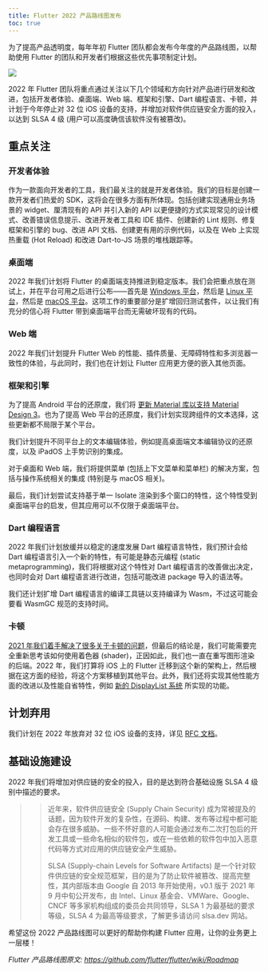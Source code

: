 ```yaml
---
title: Flutter 2022 产品路线图发布
toc: true
---
```


为了提高产品透明度，每年年初 Flutter 团队都会发布今年度的产品路线图，以帮助使用 Flutter 的团队和开发者们根据这些优先事项制定计划。

![](https://files.flutter-io.cn/posts/flutter-cn/2022/flutter-roadmap-2022/flutter-2022-roadmap.jpg)

2022 年 Flutter 团队将重点通过关注以下几个领域和方向针对产品进行研发和改进，包括开发者体验、桌面端、Web 端、框架和引擎、Dart 编程语言、卡顿，并计划于今年停止对 32 位 iOS 设备的支持，并增加对软件供应链安全方面的投入，以达到 SLSA 4 级 (用户可以高度确信该软件没有被篡改)。

## 重点关注

### 开发者体验

作为一款面向开发者的工具，我们最关注的就是开发者体验。我们的目标是创建一款开发者们热爱的 SDK，这将会在很多方面有所体现。包括创建实现通用业务场景的 widget、厘清现有的 API 并引入新的 API 以更便捷的方式实现常见的设计模式、改善错误信息提示、改进开发者工具和 IDE 插件、创建新的 Lint 规则、修复框架和引擎的 bug、改进 API 文档、创建更有用的示例代码，以及在 Web 上实现热重载 (Hot Reload) 和改进 Dart-to-JS 场景的堆栈跟踪等。

### 桌面端

2022 年我们计划将 Flutter 的桌面端支持推进到稳定版本。我们会把重点放在测试上，并在平台可用之后进行公布——首先是 [Windows 平台](https://github.com/flutter/flutter/projects/209)，然后是 [Linux 平台](https://github.com/flutter/flutter/projects/216)，然后是 [macOS 平台](https://github.com/flutter/flutter/projects/215)。这项工作的重要部分是扩增回归测试套件，以让我们有充分的信心将 Flutter 带到桌面端平台而无需破坏现有的代码。

### Web 端

2022 年我们计划提升 Flutter Web 的性能、插件质量、无障碍特性和多浏览器一致性的体验，与此同时，我们也在计划让 Flutter 应用更方便的嵌入其他页面。

### 框架和引擎

为了提高 Android 平台的还原度，我们将 [更新 Material 库以支持 Material Design 3](https://github.com/flutter/flutter/issues/91605)。也为了提高 Web 平台的还原度，我们计划实现跨组件的文本选择，这些更新都不局限于某个平台。

我们计划提升不同平台上的文本编辑体验，例如提高桌面端文本编辑协议的还原度，以及 iPadOS 上手势识别的集成。

对于桌面和 Web 端，我们将提供菜单 (包括上下文菜单和菜单栏) 的解决方案，包括与操作系统相关的集成 (特别是与 macOS 相关)。

最后，我们计划尝试支持基于单一 Isolate 渲染到多个窗口的特性，这个特性受到桌面端平台的启发，但其应用可以不仅限于桌面端平台。

### Dart 编程语言

2022 年我们计划放缓并以稳定的速度发展 Dart 编程语言特性，我们预计会给 Dart 编程语言引入一个新的特性，有可能是静态元编程 (static metaprogramming)，我们将根据对这个特性对 Dart 编程语言的改善做出决定，也同时会对 Dart 编程语言进行改进，包括可能改进 package 导入的语法等。

我们还计划扩增 Dart 编程语言的编译工具链以支持编译为 Wasm，不过这可能会要看 WasmGC 规范的支持时间。

### 卡顿

[2021 年我们着手解决了很多关于卡顿的问题](https://files.flutter-io.cn/flutter-design-docs/Jank_in_Flutter.pdf)，但最后的结论是，我们可能需要完全重新思考该如何使用着色器 (shader)，正因如此，我们也一直在重写图形渲染的后端。2022 年，我们打算将 iOS 上的 Flutter 迁移到这个新的架构上，然后根据在这方面的经验，将这个方案移植到其他平台。此外，我们还将实现其他性能方面的改进以及性能自省特性，例如 [新的 DisplayList 系统](https://github.com/flutter/flutter/issues/85737) 所实现的功能。

## 计划弃用

我们计划在 2022 年放弃对 32 位 iOS 设备的支持，详见 [RFC 文档](https://files.flutter-io.cn/flutter-design-docs/RFC_Move_32-bit_iOS_to_Best_Effort_Tier.pdf)。

## 基础设施建设

2022 年我们将增加对供应链的安全的投入，目的是达到符合基础设施 SLSA 4 级别中描述的要求。

>> 近年来，软件供应链安全 (Supply Chain Security) 成为常被提及的话题，因为软件开发的复杂性，在源码、构建、发布等过程中都可能会存在很多威胁。一些不怀好意的人可能会通过发布二次打包后的开发工具或一些命名相似的软件包，或在一些依赖的软件包中加入恶意代码等方式对应用的供应链安全产生威胁。
>> 
>> SLSA (Supply-chain Levels for Software Artifacts) 是一个针对软件供应链的安全规范框架，目的是为了防止软件被篡改、提高完整性，其内部版本由 Google 自 2013 年开始使用，v0.1 版于 2021 年 9 月中旬公开发布，由 Intel、Linux 基金会、VMWare、Google、CNCF 等多家机构组成的委员会共同领导，SLSA 1 为最基础的要求等级，SLSA 4 为最高等级要求，了解更多请访问 slsa.dev 网站。

希望这份 2022 产品路线图可以更好的帮助你构建 Flutter 应用，让你的业务更上一层楼！

*Flutter 产品路线图原文: https://github.com/flutter/flutter/wiki/Roadmap*
